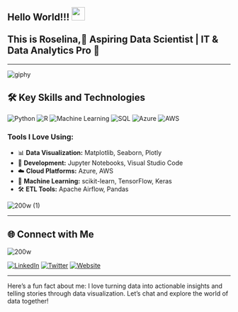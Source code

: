 <h2 align="left">
 <abc>
  <br>Hello World!!! <img src="https://user-images.githubusercontent.com/42378118/110234147-e3259600-7f4e-11eb-95be-0c4047144dea.gif" width="30"><br>
  <br> This is Roselina,🚀 Aspiring Data Scientist | IT & Data Analytics Pro 🌟 <br>  
 </abc>
</h2> 

---
![giphy](https://github.com/roselinamoven/roselinamoven/assets/41355680/98b6ede3-dbbb-45af-8d7a-ed78331d28f3)

## 🛠️ Key Skills and Technologies

![Python](https://img.shields.io/badge/Python-3670A0?style=for-the-badge&logo=python&logoColor=ffdd54)
![R](https://img.shields.io/badge/R-276DC3?style=for-the-badge&logo=r&logoColor=white)
![Machine Learning](https://img.shields.io/badge/Machine%20Learning-%23008080.svg?style=for-the-badge&logo=ml&logoColor=white)
![SQL](https://img.shields.io/badge/SQL-%23CC2927.svg?style=for-the-badge&logo=sql&logoColor=white)
![Azure](https://img.shields.io/badge/Microsoft%20Azure-0089D6?style=for-the-badge&logo=microsoft-azure&logoColor=white)
![AWS](https://img.shields.io/badge/Amazon%20AWS-232F3E?style=for-the-badge&logo=amazon-aws&logoColor=white)

### Tools I Love Using:

- 📊 **Data Visualization:** Matplotlib, Seaborn, Plotly
- 🚀 **Development:** Jupyter Notebooks, Visual Studio Code
- ☁️ **Cloud Platforms:** Azure, AWS
- 🧠 **Machine Learning:** scikit-learn, TensorFlow, Keras
- 🛠️ **ETL Tools:** Apache Airflow, Pandas

![200w (1)](https://github.com/roselinamoven/roselinamoven/assets/41355680/d337d094-10b1-4fc1-88f4-7c3de696fdf3)




---

## 🌐 Connect with Me

![200w](https://github.com/roselinamoven/roselinamoven/assets/41355680/c0b15ccb-4ed6-4bc6-8e38-0e12be0c7cd2)


[![LinkedIn](https://img.shields.io/badge/LinkedIn-%230077B5.svg?style=for-the-badge&logo=linkedin&logoColor=white)](https://www.linkedin.com/in/yourprofile)
[![Twitter](https://img.shields.io/badge/Twitter-%231DA1F2.svg?style=for-the-badge&logo=twitter&logoColor=white)](https://twitter.com/yourprofile)
[![Website](https://img.shields.io/badge/Website-%23ff00ff.svg?style=for-the-badge&logo=google-chrome&logoColor=white)](https://yourwebsite.com)



---

Here’s a fun fact about me: I love turning data into actionable insights and telling stories through data visualization. Let’s chat and explore the world of data together!
